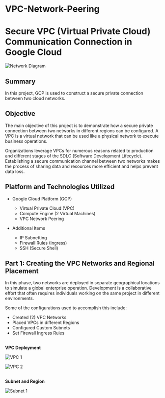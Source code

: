 # VPC-Network-Peering

# Secure VPC (Virtual Private Cloud) Communication Connection in Google Cloud
![Network Diagram]( https://i.imgur.com/k5GdVXW.jpg)

## Summary

In this project, GCP is used to construct a secure private connection between two cloud networks.  

## Objective
The main objective of this project is to demonstrate how a secure private connection between two networks in different regions can be configured. A VPC is a virtual network that can be used like a physical network to execute business operations. 

Organizations leverage VPCs for numerous reasons related to production and different stages of the SDLC (Software Development Lifecycle). Establishing a secure communication channel between two networks makes the process of sharing data and resources more efficient and helps prevent data loss.

## Platform and Technologies Utilized

- Google Cloud Platform (GCP)
  - Virtual Private Cloud (VPC)
  - Compute Engine (2 Virtual Machines)
  - VPC Network Peering
  
- Additional Items
  - IP Subnetting 
  - Firewall Rules (Ingress)
  - SSH (Secure Shell) 

## Part 1: Creating the VPC Networks and Regional Placement

In this phase, two networks are deployed in separate geographical locations to simulate a global enterprise operation. Development is a collaborative effort that often requires individuals working on the same project in different environments.

Some of the configurations used to accomplish this include: 

-	Created (2) VPC Networks
-	Placed VPCs in different Regions
-	Configured Custom Subnets
-	Set Firewall Ingress Rules
<br/>
<b>VPC Deployment</b>

![VPC 1]( https://i.imgur.com/nG6V9bJ.jpg)

![VPC 2]( https://i.imgur.com/avTIvsx.jpg)

<br/>
<b>Subnet and Region</b>

![Subnet 1]( https://i.imgur.com/bjM8WQU.jpg)

